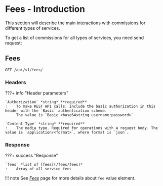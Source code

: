 # Fees - Introduction

This section will describe the main interactions with commissions for different types of services.

To get a list of commissions for all types of services, you need send request:

## Fees

`GET /api/v1/fees/`

### Headers

???+ info "Header parameters"

    `Authorization` *string* **required**
    :    To make REST API calls, include the basic authorization in this header with the `Basic` authentication scheme. 
         The value is `Basic <base64string username:password>`

    `Content-Type` *string* **required**
    :    The media type. Required for operations with a request body. The value is `application/<format>`, where format is `json`.

### Response

???+ success "Response"

    `fees` *list of [fees](/fees/fees)*
    :    Array of all service fees

!!! note
    See [*Fees*](/fees/fees) page for more details about `fee` value element.

